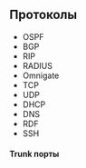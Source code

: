 ## Протоколы
- OSPF 
- BGP 
- RIP 
- RADIUS
- Omnigate
- TCP
- UDP
- DHCP
- DNS
- RDF
- SSH
#### **Trunk порты**

